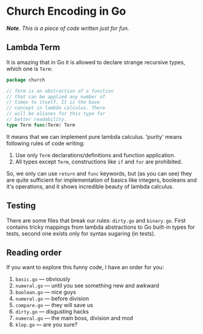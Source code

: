 # Church Encoding in Go

***Note**. This is a piece of code written just for fun.*

## Lambda Term

It is amazing that in Go it is allowed to declare strange
recursive types, which one is `Term`:
```go
package church

// Term is an abstraction of a function
// that can be applied any number of
// times to itself. It is the base
// concept in lambda calculus. There
// will be aliases for this type for
// better readability.
type Term func(Term) Term
```
It means that we can implement pure lambda calculus. 'purity'
means following rules of code writing:
1. Use only `Term` declarations/definitions and function application.
2. All types except `Term`, constructions like `if` and `for` are prohibited.

So, we only can use `return` and `func` keywords, but
(as you can see) they are quite sufficient for implementation
of basics like integers, booleans and it's operations, and it
shows incredible beauty of lambda calculus.

## Testing

There are some files that break our rules: `dirty.go` and `binary.go`.
First contains tricky mappings from lambda abstractions to Go built-in
types for tests, second one exists only for syntax sugaring (in tests).

## Reading order

If you want to explore this funny code, I have an order for you:
1. `basic.go` — obviously
2. `numeral.go` — until you see something new and awkward
3. `boolean.go` — nice guys
4. `numeral.go` — before division
5. `compare.go` — they will save us
6. `dirty.go` — disgusting hacks
7. `numeral.go` — the main boss, division and mod
8. `klop.go` — are you sure?
